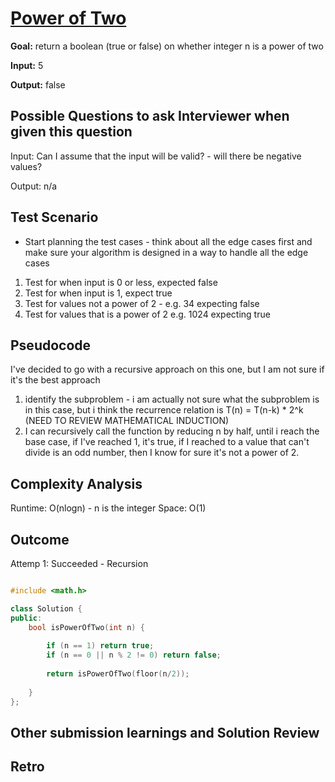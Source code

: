 # [Power of Two](https://leetcode.com/problems/power-of-two/)

**Goal:** 
return a boolean (true or false) on whether integer n is a power of two

**Input:**
5

**Output:**
false


## Possible Questions to ask Interviewer when given this question

Input: Can I assume that the input will be valid? - will there be negative values? 

Output: n/a

## Test Scenario

- Start planning the test cases - think about all the edge cases first and make sure your algorithm is designed in a way to handle all the edge cases

1. Test for when input is 0 or less, expected false
1. Test for when input is 1, expect true
1. Test for values not a power of 2 - e.g. 34 expecting false
1. Test for values that is a power of 2 e.g. 1024 expecting true


## Pseudocode

I've decided to go with a recursive approach on this one, but I am not sure if it's the best approach

1. identify the subproblem - i am actually not sure what the subproblem is in this case, but i think the recurrence relation is T(n) = T(n-k) * 2^k (NEED TO REVIEW MATHEMATICAL INDUCTION)
1. I can recursively call the function by reducing n by half, until i reach the base case, if I've reached 1, it's true, if I reached to a value that can't divide is an odd number, then I know for sure it's not a power of 2.

## Complexity Analysis

Runtime: O(nlogn) - n is the integer
Space: O(1)

## Outcome

Attemp 1: Succeeded - Recursion

```cpp

#include <math.h>

class Solution {
public:
    bool isPowerOfTwo(int n) {
        
        if (n == 1) return true;
        if (n == 0 || n % 2 != 0) return false;
        
        return isPowerOfTwo(floor(n/2));
        
    }
};

```


## Other submission learnings and Solution Review

## Retro
